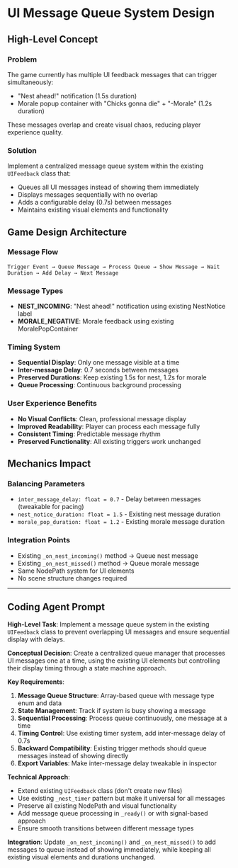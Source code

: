 # UI Message Queue System Design

## High-Level Concept

### Problem
The game currently has multiple UI feedback messages that can trigger simultaneously:
- "Nest ahead!" notification (1.5s duration)
- Morale popup container with "Chicks gonna die" + "-Morale" (1.2s duration)

These messages overlap and create visual chaos, reducing player experience quality.

### Solution
Implement a centralized message queue system within the existing `UIFeedback` class that:
- Queues all UI messages instead of showing them immediately
- Displays messages sequentially with no overlap
- Adds a configurable delay (0.7s) between messages
- Maintains existing visual elements and functionality

## Game Design Architecture

### Message Flow
```
Trigger Event → Queue Message → Process Queue → Show Message → Wait Duration → Add Delay → Next Message
```

### Message Types
- **NEST_INCOMING**: "Nest ahead!" notification using existing NestNotice label
- **MORALE_NEGATIVE**: Morale feedback using existing MoralePopContainer

### Timing System
- **Sequential Display**: Only one message visible at a time
- **Inter-message Delay**: 0.7 seconds between messages
- **Preserved Durations**: Keep existing 1.5s for nest, 1.2s for morale
- **Queue Processing**: Continuous background processing

### User Experience Benefits
- **No Visual Conflicts**: Clean, professional message display
- **Improved Readability**: Player can process each message fully
- **Consistent Timing**: Predictable message rhythm
- **Preserved Functionality**: All existing triggers work unchanged

## Mechanics Impact

### Balancing Parameters
- `inter_message_delay: float = 0.7` - Delay between messages (tweakable for pacing)
- `nest_notice_duration: float = 1.5` - Existing nest message duration
- `morale_pop_duration: float = 1.2` - Existing morale message duration

### Integration Points
- Existing `_on_nest_incoming()` method → Queue nest message
- Existing `_on_nest_missed()` method → Queue morale message  
- Same NodePath system for UI elements
- No scene structure changes required

---

## Coding Agent Prompt

**High-Level Task**: Implement a message queue system in the existing `UIFeedback` class to prevent overlapping UI messages and ensure sequential display with delays.

**Conceptual Decision**: Create a centralized queue manager that processes UI messages one at a time, using the existing UI elements but controlling their display timing through a state machine approach.

**Key Requirements**:
1. **Message Queue Structure**: Array-based queue with message type enum and data
2. **State Management**: Track if system is busy showing a message
3. **Sequential Processing**: Process queue continuously, one message at a time
4. **Timing Control**: Use existing timer system, add inter-message delay of 0.7s
5. **Backward Compatibility**: Existing trigger methods should queue messages instead of showing directly
6. **Export Variables**: Make inter-message delay tweakable in inspector

**Technical Approach**:
- Extend existing `UIFeedback` class (don't create new files)
- Use existing `_nest_timer` pattern but make it universal for all messages
- Preserve all existing NodePath and visual functionality
- Add message queue processing in `_ready()` or with signal-based approach
- Ensure smooth transitions between different message types

**Integration**: Update `_on_nest_incoming()` and `_on_nest_missed()` to add messages to queue instead of showing immediately, while keeping all existing visual elements and durations unchanged.
